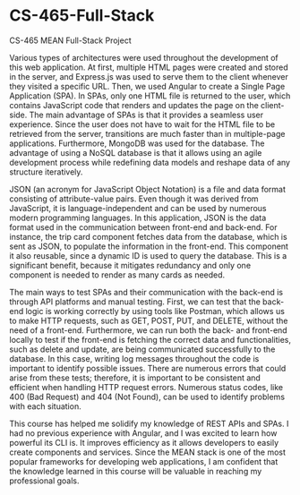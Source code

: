 # CS-465-Full-Stack
CS-465 MEAN Full-Stack Project

Various types of architectures were used throughout the development of this web application. At first, multiple HTML pages were created and stored in the server, and Express.js was used to serve them to the client whenever they visited a specific URL. Then, we used Angular to create a Single Page Application (SPA). In SPAs, only one HTML file is returned to the user, which contains JavaScript code that renders and updates the page on the client-side. The main advantage of SPAs is that it provides a seamless user experience. Since the user does not have to wait for the HTML file to be retrieved from the server, transitions are much faster than in multiple-page applications. Furthermore, MongoDB was used for the database. The advantage of using a NoSQL database is that it allows using an agile development process while redefining data models and reshape data of any structure iteratively.

JSON (an acronym for JavaScript Object Notation) is a file and data format consisting of attribute-value pairs. Even though it was derived from JavaScript, it is language-independent and can be used by numerous modern programming languages. In this application, JSON is the data format used in the communication between front-end and back-end. For instance, the trip card component fetches data from the database, which is sent as JSON, to populate the information in the front-end. This component it also reusable, since a dynamic ID is used to query the database. This is a significant benefit, because it mitigates redundancy and only one component is needed to render as many cards as needed.

The main ways to test SPAs and their communication with the back-end is through API platforms and manual testing. First, we can test that the back-end logic is working correctly by using tools like Postman, which allows us to make HTTP requests, such as GET, POST, PUT, and DELETE, without the need of a front-end. Furthermore, we can run both the back- and front-end locally to test if the front-end is fetching the correct data and functionalities, such as delete and update, are being communicated successfully to the database. In this case, writing log messages throughout the code is important to identify possible issues. There are numerous errors that could arise from these tests; therefore, it is important to be consistent and efficient when handling HTTP request errors. Numerous status codes, like 400 (Bad Request) and 404 (Not Found), can be used to identify problems with each situation.

This course has helped me solidify my knowledge of REST APIs and SPAs. I had no previous experience with Angular, and I was excited to learn how powerful its CLI is. It improves efficiency as it allows developers to easily create components and services. Since the MEAN stack is one of the most popular frameworks for developing web applications, I am confident that the knowledge learned in this course will be valuable in reaching my professional goals.
